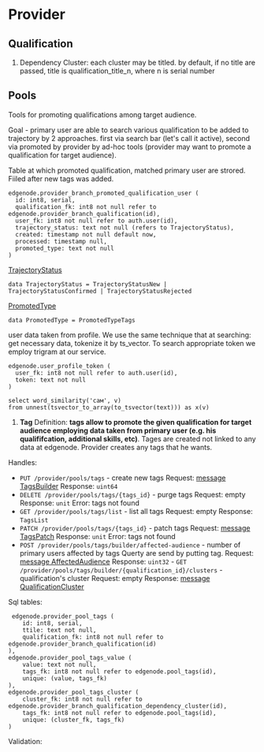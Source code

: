# Provider

## Qualification

1. Dependency
  Cluster: each cluster may be titled. by default, if no title are passed, title is
  qualification_title_n, where n is serial number


## Pools
Tools for promoting qualifications among target audience.

Goal - primary user are able to search various qualification to be added to trajectory by
2 approaches. first via search bar (let's call it active), second via promoted by provider by ad-hoc tools (provider may want to promote a qualification for target audience).

Table at which promoted qualification, matched primary user are strored. Fiiled after new tags was added.
```
edgenode.provider_branch_promoted_qualification_user (
  id: int8, serial,
  qualification_fk: int8 not null refer to edgenode.provider_branch_qualification(id),
  user_fk: int8 not null refer to auth.user(id),
  trajectory_status: text not null (refers to TrajectoryStatus),
  created: timestamp not null default now,
  processed: timestamp null,
  promoted_type: text not null
)
```

[TrajectoryStatus](https://gitlab.com/edgenode2/proto/-/blob/master/EdgeNode/Transport/Pool/Tags.proto)

```
data TrajectoryStatus = TrajectoryStatusNew | TrajectoryStatusConfirmed | TrajectoryStatusRejected
```

[PromotedType](https://gitlab.com/edgenode2/proto/-/blob/master/EdgeNode/Transport/Pool/Tags.proto)

```
data PromotedType = PromotedTypeTags
```

user data taken from profile. We use the same technique that at searching: get necessary data, tokenize it by ts_vector.
To search appropriate token we employ trigram at our service.
```
edgenode.user_profile_token (
  user_fk: int8 not null refer to auth.user(id),
  token: text not null
)
```
```
select word_similarity('сам', v)
from unnest(tsvector_to_array(to_tsvector(text))) as x(v)
```

1. **Tag**
Definition: **tags allow to promote the given qualification for target audience employing data taken from primary user (e.g. his qualififcation, additional skills, etc)**.
Tages are created not linked to any data at edgenode. Provider creates any tags that he wants.

 Handles:
   - `PUT /provider/pools/tags` - create new tags
     Request: [message TagsBuilder](https://gitlab.com/edgenode2/proto/-/blob/master/EdgeNode/Transport/Pool/Tags.proto)
     Response: `uint64`
   - `DELETE /provider/pools/tags/{tags_id}` - purge tags
     Request: empty
     Response: `unit`
     Error: tags not found
   - `GET /provider/pools/tags/list` - list all tags
     Request: empty
     Response: `TagsList`
   - `PATCH /provider/pools/tags/{tags_id}` - patch tags
     Request: [message TagsPatch](https://gitlab.com/edgenode2/proto/-/blob/master/EdgeNode/Transport/Pool/Tags.proto)
     Response: `unit`
     Error: tags not found
   - `POST /provider/pools/tags/builder/affected-audience` - number of primary users affected by tags Querty are send by putting tag.
     Request: [message AffectedAudience](https://gitlab.com/edgenode2/proto/-/blob/master/EdgeNode/Transport/Pool/Tags.proto)
     Response: `uint32`
    - `GET /provider/pools/tags/builder/{qualification_id}/clusters` - qualification's cluster
    Request: empty
    Response: [message QualificationCluster](https://gitlab.com/edgenode2/proto/-/blob/master/EdgeNode/Transport/Pool/Tags.proto)

 Sql tables:
  ```
   edgenode.provider_pool_tags (
      id: int8, serial,
      ttile: text not null,
      qualification_fk: int8 not null refer to edgenode.provider_branch_qualification(id)
  ),
  edgenode.provider_pool_tags_value (
      value: text not null,
      tags_fk: int8 not null refer to edgenode.pool_tags(id),
      unique: (value, tags_fk)
  ),
  edgenode.provider_pool_tags_cluster (
      cluster_fk: int8 not null refer to edgenode.provider_branch_qualification_dependency_cluster(id),
      tags_fk: int8 not null refer to edgenode.pool_tags(id),
      unique: (cluster_fk, tags_fk)
  )
  ```

Validation: